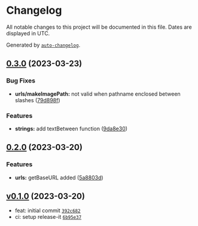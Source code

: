 # Changelog

All notable changes to this project will be documented in this file. Dates are displayed in UTC.

Generated by [`auto-changelog`](https://github.com/CookPete/auto-changelog).

## [0.3.0](https://github.com/sveltinio/ts-utils/compare/v0.2.0...v0.3.0) (2023-03-23)

### Bug Fixes

- **urls/makeImagePath:** not valid when pathname enclosed between slashes ([79d898f](https://github.com/sveltinio/ts-utils/commit/79d898f6e9c38f7e79daa664db22ee51107c2125))

### Features

- **strings:** add textBetween function ([9da8e30](https://github.com/sveltinio/ts-utils/commit/9da8e3092a546a38fbfa0afcddacfbde6d3a2d22))

## [0.2.0](https://github.com/sveltinio/ts-utils/compare/v0.1.0...v0.2.0) (2023-03-20)

### Features

- **urls:** getBaseURL added ([5a8803d](https://github.com/sveltinio/ts-utils/commit/5a8803d7859a965e415252d4cead456caa382cc1))

## [v0.1.0](https://github.com/sveltinio/ts-utils/compare/v0.1.0...v0.1.0) (2023-03-20)

- feat: initial commit [`392c682`](https://github.com/sveltinio/ts-utils/commit/392c682be03c763efc39ce7d983c816b8dc61c80)
- ci: setup release-it [`6b95e37`](https://github.com/sveltinio/ts-utils/commit/6b95e37524b376775f1cd887d4cf5095f213e01f)
